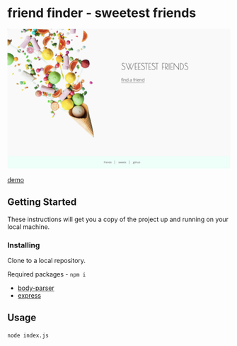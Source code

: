 
# friend finder - sweetest friends
<img src="/app/public/assets/img/poster.jpg" >

[demo](https://sweetest-friends.herokuapp.com/)

## Getting Started

These instructions will get you a copy of the project up and running on your local machine.

### Installing

Clone to a local repository.

Required packages - `npm i` 
* [body-parser](https://www.npmjs.com/package/body-parser)
* [express](https://www.npmjs.com/package/express)

## Usage

`node index.js`
